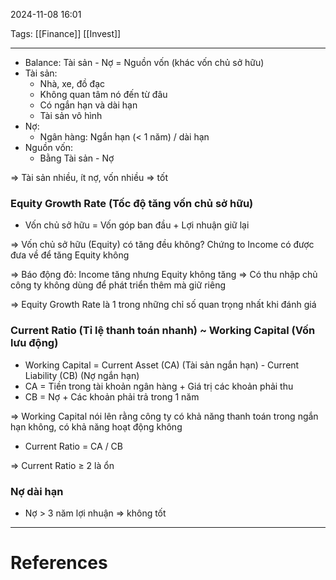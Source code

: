 2024-11-08 16:01

Tags: [[Finance]] [[Invest]]

---

-   Balance: Tài sản - Nợ = Nguồn vốn (khác vốn chủ sở hữu)
-   Tài sản:
    -   Nhà, xe, đồ đạc
    -   Không quan tâm nó đến từ đâu
    -   Có ngắn hạn và dài hạn
    -   Tài sản vô hình
-   Nợ:
    -   Ngân hàng: Ngắn hạn (< 1 năm) / dài hạn
-   Nguồn vốn:
    -   Bằng Tài sản - Nợ

⇒ Tài sản nhiều, ít nợ, vốn nhiều ⇒ tốt

### Equity Growth Rate (Tốc độ tăng vốn chủ sở hữu)

-   Vốn chủ sở hữu = Vốn góp ban đầu + Lợi nhuận giữ lại

⇒ Vốn chủ sở hữu (Equity) có tăng đều không? Chứng to Income có được đưa về để tăng Equity không

⇒ Báo động đỏ: Income tăng nhưng Equity không tăng ⇒ Có thu nhập chủ công ty không dùng để phát triển thêm mà giữ riêng

⇒ Equity Growth Rate là 1 trong những chỉ số quan trọng nhất khi đánh giá

### Current Ratio (Tỉ lệ thanh toán nhanh) ~ Working Capital (Vốn lưu động)

-   Working Capital = Current Asset (CA) (Tài sản ngắn hạn) - Current Liability (CB) (Nợ ngắn hạn)
-   CA = Tiền trong tài khoản ngân hàng + Giá trị các khoản phải thu
-   CB = Nợ + Các khoản phải trả trong 1 năm

⇒ Working Capital nói lên rằng công ty có khả năng thanh toán trong ngắn hạn không, có khả năng hoạt động không

-   Current Ratio = CA / CB

⇒ Current Ratio ≥ 2 là ổn

### Nợ dài hạn

-   Nợ > 3 năm lợi nhuận ⇒ không tốt

---
# References